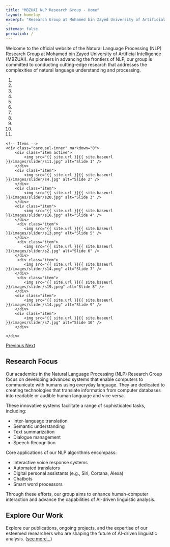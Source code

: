 ```yaml
---
title: "MBZUAI NLP Research Group - Home"
layout: homelay
excerpt: "Research Group at Mohamed bin Zayed University of Artificial Intelligence (MBZUAI)
."
sitemap: false
permalink: /
---
```


Welcome to the official website of the Natural Language Processing (NLP) Research Group at Mohamed bin Zayed University of Artificial Intelligence (MBZUAI). As pioneers in advancing the frontiers of NLP, our group is committed to conducting cutting-edge research that addresses the complexities of natural language understanding and processing.

<style>
#carousel img {
    width: 100%;
    height: 300px; /* Set the desired height */
    object-fit: cover; /* This will ensure the images cover the entire area while maintaining aspect ratio */
}
</style>

<div markdown="0" id="carousel" class="carousel slide" data-ride="carousel" data-interval="4000" data-pause="hover" >
    <!-- Menu -->
    <ol class="carousel-indicators">
        <li data-target="#carousel" data-slide-to="0" class="active"></li>
        <li data-target="#carousel" data-slide-to="1"></li>
        <li data-target="#carousel" data-slide-to="2"></li>
        <li data-target="#carousel" data-slide-to="3"></li>
        <li data-target="#carousel" data-slide-to="4"></li>
        <li data-target="#carousel" data-slide-to="5"></li>
        <li data-target="#carousel" data-slide-to="6"></li>
        <li data-target="#carousel" data-slide-to="7"></li>
        <li data-target="#carousel" data-slide-to="8"></li>
        <li data-target="#carousel" data-slide-to="9"></li>
        <li data-target="#carousel" data-slide-to="10"></li>
    </ol>

    <!-- Items -->
    <div class="carousel-inner" markdown="0">
        <div class="item active">
            <img src="{{ site.url }}{{ site.baseurl }}/images/slider/s11.jpg" alt="Slide 1" />
        </div>
        <div class="item">
            <img src="{{ site.url }}{{ site.baseurl }}/images/slider/s4.jpg" alt="Slide 2" />
        </div>
        <div class="item">
            <img src="{{ site.url }}{{ site.baseurl }}/images/slider/s20.jpg" alt="Slide 3" />
        </div>
        <div class="item">
            <img src="{{ site.url }}{{ site.baseurl }}/images/slider/s16.jpg" alt="Slide 4" />
        </div>       
         <div class="item">
            <img src="{{ site.url }}{{ site.baseurl }}/images/slider/s13.png" alt="Slide 5" />
        </div>  
         <div class="item">
            <img src="{{ site.url }}{{ site.baseurl }}/images/slider/s2.jpg" alt="Slide 6" />
        </div>       
         <div class="item">
            <img src="{{ site.url }}{{ site.baseurl }}/images/slider/s14.png" alt="Slide 7" />
        </div>       
         <div class="item">
            <img src="{{ site.url }}{{ site.baseurl }}/images/slider/s19.jpeg" alt="Slide 8" />
        </div>
        <div class="item">
            <img src="{{ site.url }}{{ site.baseurl }}/images/slider/s14.jpg" alt="Slide 9" />
        </div>        
        <div class="item">
            <img src="{{ site.url }}{{ site.baseurl }}/images/slider/s7.jpg" alt="Slide 10" />
        </div>

    </div>
  <a class="left carousel-control" href="#carousel" role="button" data-slide="prev">
    <span class="glyphicon glyphicon-chevron-left" aria-hidden="true"></span>
    <span class="sr-only">Previous</span>
  </a>
  <a class="right carousel-control" href="#carousel" role="button" data-slide="next">
    <span class="glyphicon glyphicon-chevron-right" aria-hidden="true"></span>
    <span class="sr-only">Next</span>
  </a>
</div>

## **Research Focus**

Our academics in the Natural Language Processing (NLP) Research Group focus on developing advanced systems that enable computers to communicate with humans using everyday language. They are dedicated to creating technologies that translate information from computer databases into readable or audible human language and vice versa.

These innovative systems facilitate a range of sophisticated tasks, including:

* Inter-language translation
* Semantic understanding
* Text summarization
* Dialogue management
* Speech Recognition

Core applications of our NLP algorithms encompass:

* Interactive voice response systems
* Automated translators
* Digital personal assistants (e.g., Siri, Cortana, Alexa)
* Chatbots
* Smart word processors

Through these efforts, our group aims to enhance human-computer interaction and advance the capabilities of AI-driven linguistic analysis.

## **Explore Our Work**

Explore our publications, ongoing projects, and the expertise of our esteemed researchers who are shaping the future of AI-driven linguistic analysis. (<a href="{{ site.url }}{{ site.baseurl }}/publications">see more...</a>)
